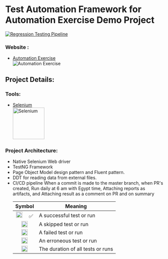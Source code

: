# Test Automation Framework for Automation Exercise Demo Project
[![Regression Testing Pipeline](https://github.com/Ashraaf7/AutomationExercisePracticing/actions/workflows/Regression%20Testing%20Pipeline.yml/badge.svg)](https://github.com/Ashraaf7/AutomationExercisePracticing/actions/workflows/Regression%20Testing%20Pipeline.yml)

### Website :
* [Automation Exercise](https://automationexercise.com/test_cases) <br><img title="Automation Exercise" src="https://automationexercise.com/static/images/home/logo.png">

## Project Details:

### Tools:

* [Selenium](https://www.selenium.dev/)
  <br><img height="100" title="Selenium" src="https://www.radview.com/wp-content/uploads/2021/02/selenium_logo_square_green.png">

### Project Architecture:

* Native Selenium Web driver
* TestNG Framework
* Page Object Model design pattern and Fluent pattern.
* DDT for reading data from external files.
* CI/CD pipeline When a commit is made to the master branch, when PR's created, Run daily at 6 am with Egypt time, Attaching reports as artifacts, and Attaching result as a comment on PR and on summary
  <table>
<thead>
<tr>
<th align="center">Symbol</th>
<th>Meaning</th>
</tr>
</thead>
<tbody>
<tr>
<td align="center"><a target="_blank" rel="noopener noreferrer nofollow" href="https://camo.githubusercontent.com/849361618f8e91cd154c2117462963a749e45e4bffde4c7386c140233c996648/68747470733a2f2f6769746875622e6769746875626173736574732e636f6d2f696d616765732f69636f6e732f656d6f6a692f756e69636f64652f323731342e706e67"><img src="https://camo.githubusercontent.com/849361618f8e91cd154c2117462963a749e45e4bffde4c7386c140233c996648/68747470733a2f2f6769746875622e6769746875626173736574732e636f6d2f696d616765732f69636f6e732f656d6f6a692f756e69636f64652f323731342e706e67" height="20" data-canonical-src="https://github.githubassets.com/images/icons/emoji/unicode/2714.png" style="max-width: 100%;"></a>  ✅</td>
<td>A successful test or run</td>
</tr>
<tr>
<td align="center"><a target="_blank" rel="noopener noreferrer nofollow" href="https://camo.githubusercontent.com/b9d550c747135acaa42d34141ca735adeb74a37974632ad38cbc34c968b6a798/68747470733a2f2f6769746875622e6769746875626173736574732e636f6d2f696d616765732f69636f6e732f656d6f6a692f756e69636f64652f31663461342e706e67"><img src="https://camo.githubusercontent.com/b9d550c747135acaa42d34141ca735adeb74a37974632ad38cbc34c968b6a798/68747470733a2f2f6769746875622e6769746875626173736574732e636f6d2f696d616765732f69636f6e732f656d6f6a692f756e69636f64652f31663461342e706e67" height="20" data-canonical-src="https://github.githubassets.com/images/icons/emoji/unicode/1f4a4.png" style="max-width: 100%;"></a></td>
<td>A skipped test or run</td>
</tr>
<tr>
<td align="center"><a target="_blank" rel="noopener noreferrer nofollow" href="https://camo.githubusercontent.com/7b7b882326fe608d333d94b2bea88267a7e57e582e79be5b1b80c1984cc5f387/68747470733a2f2f6769746875622e6769746875626173736574732e636f6d2f696d616765732f69636f6e732f656d6f6a692f756e69636f64652f323734632e706e67"><img src="https://camo.githubusercontent.com/7b7b882326fe608d333d94b2bea88267a7e57e582e79be5b1b80c1984cc5f387/68747470733a2f2f6769746875622e6769746875626173736574732e636f6d2f696d616765732f69636f6e732f656d6f6a692f756e69636f64652f323734632e706e67" height="20" data-canonical-src="https://github.githubassets.com/images/icons/emoji/unicode/274c.png" style="max-width: 100%;"></a></td>
<td>A failed test or run</td>
</tr>
<tr>
<td align="center"><a target="_blank" rel="noopener noreferrer nofollow" href="https://camo.githubusercontent.com/88e18658c9070f4f18dd944fb490e5a48569480a7905f3e58601b2ca4713ee6c/68747470733a2f2f6769746875622e6769746875626173736574732e636f6d2f696d616765732f69636f6e732f656d6f6a692f756e69636f64652f31663532352e706e67"><img src="https://camo.githubusercontent.com/88e18658c9070f4f18dd944fb490e5a48569480a7905f3e58601b2ca4713ee6c/68747470733a2f2f6769746875622e6769746875626173736574732e636f6d2f696d616765732f69636f6e732f656d6f6a692f756e69636f64652f31663532352e706e67" height="20" data-canonical-src="https://github.githubassets.com/images/icons/emoji/unicode/1f525.png" style="max-width: 100%;"></a></td>
<td>An erroneous test or run</td>
</tr>
<tr>
<td align="center"><a target="_blank" rel="noopener noreferrer nofollow" href="https://camo.githubusercontent.com/d7f1381f9f34280489f238a7eaa24b532b4f8e24b3d6fa3c1f4883dcf9fe5c5a/68747470733a2f2f6769746875622e6769746875626173736574732e636f6d2f696d616765732f69636f6e732f656d6f6a692f756e69636f64652f323366312e706e67"><img src="https://camo.githubusercontent.com/d7f1381f9f34280489f238a7eaa24b532b4f8e24b3d6fa3c1f4883dcf9fe5c5a/68747470733a2f2f6769746875622e6769746875626173736574732e636f6d2f696d616765732f69636f6e732f656d6f6a692f756e69636f64652f323366312e706e67" height="20" data-canonical-src="https://github.githubassets.com/images/icons/emoji/unicode/23f1.png" style="max-width: 100%;"></a></td>
<td>The duration of all tests or runs</td>
</tr>
</tbody>
</table>

